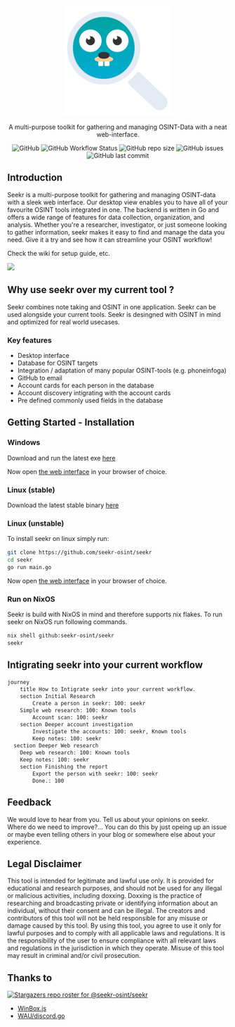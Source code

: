 <p align="center">
  <a href="https://github.com/seekr-osint/seekr" target="blank"><img src="./web/images/seekr-transparent.png" width="250" alt="Seekr Logo" /></a>
 </p>

 <p align="center">
 A multi-purpose toolkit for gathering and managing OSINT-Data with a neat web-interface.
</p>
<p align="center">
<img alt="GitHub" src="https://img.shields.io/github/license/seekr-osint/seekr">
<img alt="GitHub Workflow Status" src="https://img.shields.io/github/actions/workflow/status/seekr-osint/seekr/go.yml">
<img alt="GitHub repo size" src="https://img.shields.io/github/repo-size/seekr-osint/seekr">
<img alt="GitHub issues" src="https://img.shields.io/github/issues/seekr-osint/seekr">
<img alt="GitHub last commit" src="https://img.shields.io/github/last-commit/seekr-osint/seekr">
</p>

## Introduction
Seekr is a multi-purpose toolkit for gathering and managing OSINT-data with a sleek web interface. Our desktop view enables you to have all of your favourite OSINT tools integrated in one. The backend is written in Go and offers a wide range of features for data collection, organization, and analysis. Whether you're a researcher, investigator, or just someone looking to gather information, seekr makes it easy to find and manage the data you need. Give it a try and see how it can streamline your OSINT workflow!

Check the wiki for setup guide, etc.


<img width="800" src="https://user-images.githubusercontent.com/67828948/216688806-6cfd4344-e1b6-4a69-870c-ec8d2763c5b7.png">


## Why use seekr over my current tool ?
Seekr combines note taking and OSINT in one application. Seekr can be used alongside your current tools.
Seekr is desingned with OSINT in mind and optimized for real world usecases.
### Key features
- Desktop interface
- Database for OSINT targets
- Integration / adaptation of many popular OSINT-tools (e.g. phoneinfoga)
- GitHub to email
- Account cards for each person in the database
- Account discovery intigrating with the account cards
- Pre defined commonly used fields in the database
## Getting Started - Installation
### Windows
Download and run the latest exe [here](https://github.com/seekr-osint/seekr/releases/latest)

Now open [the web interface](http://127.0.0.1:5050/web/) in your browser of choice.
### Linux (stable)
Download the latest stable binary [here](https://github.com/seekr-osint/seekr/releases/latest)
### Linux (unstable)
To install seekr on linux simply run:
```sh
git clone https://github.com/seekr-osint/seekr
cd seekr
go run main.go
```
Now open [the web interface](http://127.0.0.1:5050/web/) in your browser of choice.
### Run on NixOS
Seekr is build with NixOS in mind and therefore supports nix flakes.
To run seekr on NixOS run following commands.
```sh
nix shell github:seekr-osint/seekr
seekr
```

## Intigrating seekr into your current workflow
```mermaid
journey
	title How to Intigrate seekr into your current workflow.
	section Initial Research
		Create a person in seekr: 100: seekr
    Simple web research: 100: Known tools
		Account scan: 100: seekr
	section Deeper account investigation
		Investigate the accounts: 100: seekr, Known tools
		Keep notes: 100: seekr
  section Deeper Web research
    Deep web research: 100: Known tools
    Keep notes: 100: seekr
	section Finishing the report
		Export the person with seekr: 100: seekr
		Done.: 100
```
## Feedback
We would love to hear from you. Tell us about your opinions on seekr. Where do we need to improve?...
You can do this by just opeing up an issue or maybe even telling others in your blog or somewhere else about your experience.
## Legal Disclaimer
This tool is intended for legitimate and lawful use only. It is provided for educational and research purposes, and should not be used for any illegal or malicious activities, including doxxing. Doxxing is the practice of researching and broadcasting private or identifying information about an individual, without their consent and can be illegal. The creators and contributors of this tool will not be held responsible for any misuse or damage caused by this tool. By using this tool, you agree to use it only for lawful purposes and to comply with all applicable laws and regulations. It is the responsibility of the user to ensure compliance with all relevant laws and regulations in the jurisdiction in which they operate. Misuse of this tool may result in criminal and/or civil prosecution.
## Thanks to
[![Stargazers repo roster for @seekr-osint/seekr](https://reporoster.com/stars/seekr-osint/seekr)](https://github.com/seekr-osint/seekr/stargazers)

- [WinBox.js](https://github.com/nextapps-de/winbox)
- [WAU/discord.go](https://github.com/alpkeskin/wau/blob/main/cmd/apps/discord.go)
